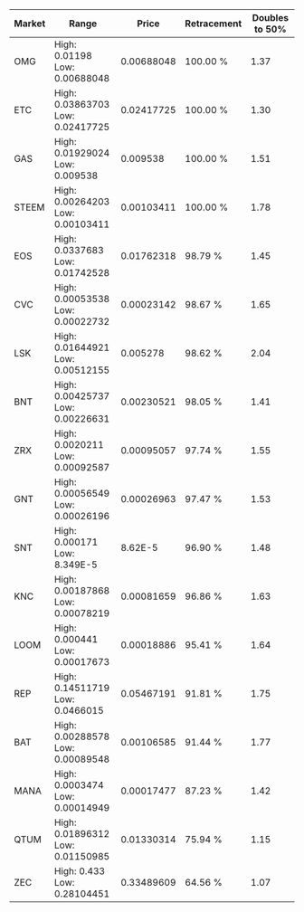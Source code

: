 | Market | Range | Price| Retracement | Doubles to 50% |
| --- | --- | --- | --- | --- |
| OMG | High: 0.01198<br />Low: 0.00688048 | 0.00688048 | 100.00 % | 1.37 |
| ETC | High: 0.03863703<br />Low: 0.02417725 | 0.02417725 | 100.00 % | 1.30 |
| GAS | High: 0.01929024<br />Low: 0.009538 | 0.009538 | 100.00 % | 1.51 |
| STEEM | High: 0.00264203<br />Low: 0.00103411 | 0.00103411 | 100.00 % | 1.78 |
| EOS | High: 0.0337683<br />Low: 0.01742528 | 0.01762318 | 98.79 % | 1.45 |
| CVC | High: 0.00053538<br />Low: 0.00022732 | 0.00023142 | 98.67 % | 1.65 |
| LSK | High: 0.01644921<br />Low: 0.00512155 | 0.005278 | 98.62 % | 2.04 |
| BNT | High: 0.00425737<br />Low: 0.00226631 | 0.00230521 | 98.05 % | 1.41 |
| ZRX | High: 0.0020211<br />Low: 0.00092587 | 0.00095057 | 97.74 % | 1.55 |
| GNT | High: 0.00056549<br />Low: 0.00026196 | 0.00026963 | 97.47 % | 1.53 |
| SNT | High: 0.000171<br />Low: 8.349E-5 | 8.62E-5 | 96.90 % | 1.48 |
| KNC | High: 0.00187868<br />Low: 0.00078219 | 0.00081659 | 96.86 % | 1.63 |
| LOOM | High: 0.000441<br />Low: 0.00017673 | 0.00018886 | 95.41 % | 1.64 |
| REP | High: 0.14511719<br />Low: 0.0466015 | 0.05467191 | 91.81 % | 1.75 |
| BAT | High: 0.00288578<br />Low: 0.00089548 | 0.00106585 | 91.44 % | 1.77 |
| MANA | High: 0.0003474<br />Low: 0.00014949 | 0.00017477 | 87.23 % | 1.42 |
| QTUM | High: 0.01896312<br />Low: 0.01150985 | 0.01330314 | 75.94 % | 1.15 |
| ZEC | High: 0.433<br />Low: 0.28104451 | 0.33489609 | 64.56 % | 1.07 |

